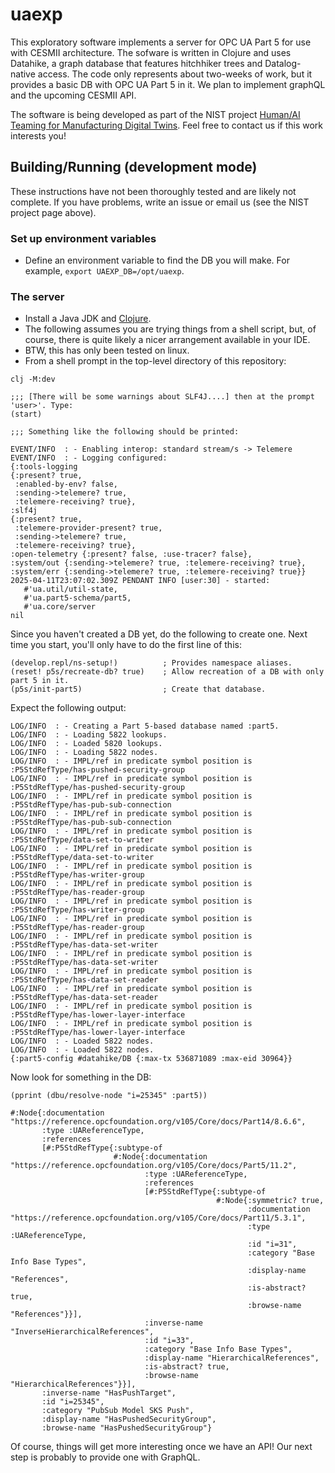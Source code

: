 # uaexp
This exploratory software implements a server for OPC UA Part 5 for use with CESMII architecture.
The sofware is written in Clojure and uses Datahike, a graph database that features hitchhiker trees and Datalog-native access.
The code only represents about two-weeks of work, but it provides a basic DB with OPC UA Part 5 in it.
We plan to implement graphQL and the upcoming CESMII API.

The software is being developed as part of the NIST project [Human/AI Teaming for Manufacturing Digital Twins](https://www.nist.gov/programs-projects/humanmachine-teaming-manufacturing-digital-twins).
Feel free to contact us if this work interests you!

## Building/Running (development mode)
   These instructions have not been thoroughly tested and are likely not complete. If you have problems, write an issue or email us (see the NIST project page above).

### Set up environment variables
  * Define an environment variable to find the DB you will make. For example,  `export UAEXP_DB=/opt/uaexp`.

### The server
  * Install a Java JDK and [Clojure](https://clojure.org/).
  * The following assumes you are trying things from a shell script, but, of course, there is quite likely a nicer arrangement available in your IDE.
  * BTW, this has only been tested on linux.
  * From a shell prompt in the top-level directory of this repository:

 ```
 clj -M:dev

;;; [There will be some warnings about SLF4J....] then at the prompt 'user>'. Type:
 (start)

;;; Something like the following should be printed:

EVENT/INFO  : - Enabling interop: standard stream/s -> Telemere
EVENT/INFO  : - Logging configured:
{:tools-logging
 {:present? true,
  :enabled-by-env? false,
  :sending->telemere? true,
  :telemere-receiving? true},
 :slf4j
 {:present? true,
  :telemere-provider-present? true,
  :sending->telemere? true,
  :telemere-receiving? true},
 :open-telemetry {:present? false, :use-tracer? false},
 :system/out {:sending->telemere? true, :telemere-receiving? true},
 :system/err {:sending->telemere? true, :telemere-receiving? true}}
2025-04-11T23:07:02.309Z PENDANT INFO [user:30] - started:
	#'ua.util/util-state,
	#'ua.part5-schema/part5,
	#'ua.core/server
 nil
 ```
Since you haven't created a DB yet, do the following to create one.
Next time you start, you'll only have to do the first line of this:

```
(develop.repl/ns-setup!)          ; Provides namespace aliases.
(reset! p5s/recreate-db? true)    ; Allow recreation of a DB with only part 5 in it.
(p5s/init-part5)                  ; Create that database.
```
Expect the following output:

```
LOG/INFO  : - Creating a Part 5-based database named :part5.
LOG/INFO  : - Loading 5822 lookups.
LOG/INFO  : - Loaded 5820 lookups.
LOG/INFO  : - Loading 5822 nodes.
LOG/INFO  : - IMPL/ref in predicate symbol position is :P5StdRefType/has-pushed-security-group
LOG/INFO  : - IMPL/ref in predicate symbol position is :P5StdRefType/has-pushed-security-group
LOG/INFO  : - IMPL/ref in predicate symbol position is :P5StdRefType/has-pub-sub-connection
LOG/INFO  : - IMPL/ref in predicate symbol position is :P5StdRefType/has-pub-sub-connection
LOG/INFO  : - IMPL/ref in predicate symbol position is :P5StdRefType/data-set-to-writer
LOG/INFO  : - IMPL/ref in predicate symbol position is :P5StdRefType/data-set-to-writer
LOG/INFO  : - IMPL/ref in predicate symbol position is :P5StdRefType/has-writer-group
LOG/INFO  : - IMPL/ref in predicate symbol position is :P5StdRefType/has-reader-group
LOG/INFO  : - IMPL/ref in predicate symbol position is :P5StdRefType/has-writer-group
LOG/INFO  : - IMPL/ref in predicate symbol position is :P5StdRefType/has-reader-group
LOG/INFO  : - IMPL/ref in predicate symbol position is :P5StdRefType/has-data-set-writer
LOG/INFO  : - IMPL/ref in predicate symbol position is :P5StdRefType/has-data-set-writer
LOG/INFO  : - IMPL/ref in predicate symbol position is :P5StdRefType/has-data-set-reader
LOG/INFO  : - IMPL/ref in predicate symbol position is :P5StdRefType/has-data-set-reader
LOG/INFO  : - IMPL/ref in predicate symbol position is :P5StdRefType/has-lower-layer-interface
LOG/INFO  : - IMPL/ref in predicate symbol position is :P5StdRefType/has-lower-layer-interface
LOG/INFO  : - Loaded 5822 nodes.
LOG/INFO  : - Loaded 5822 nodes.
{:part5-config #datahike/DB {:max-tx 536871089 :max-eid 30964}}
```

Now look for something in the DB:

```
(pprint (dbu/resolve-node "i=25345" :part5))

#:Node{:documentation "https://reference.opcfoundation.org/v105/Core/docs/Part14/8.6.6",
	   :type :UAReferenceType,
	   :references
	   [#:P5StdRefType{:subtype-of
					   #:Node{:documentation "https://reference.opcfoundation.org/v105/Core/docs/Part5/11.2",
							  :type :UAReferenceType,
							  :references
							  [#:P5StdRefType{:subtype-of
											  #:Node{:symmetric? true,
													 :documentation "https://reference.opcfoundation.org/v105/Core/docs/Part11/5.3.1",
													 :type :UAReferenceType,
													 :id "i=31",
													 :category "Base Info Base Types",
													 :display-name "References",
													 :is-abstract? true,
													 :browse-name "References"}}],
							  :inverse-name "InverseHierarchicalReferences",
							  :id "i=33",
							  :category "Base Info Base Types",
							  :display-name "HierarchicalReferences",
							  :is-abstract? true,
							  :browse-name "HierarchicalReferences"}}],
	   :inverse-name "HasPushTarget",
	   :id "i=25345",
	   :category "PubSub Model SKS Push",
	   :display-name "HasPushedSecurityGroup",
	   :browse-name "HasPushedSecurityGroup"}
```

Of course, things will get more interesting once we have an API!
Our next step is probably to provide one with GraphQL.

